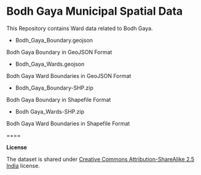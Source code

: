 Bodh Gaya Municipal Spatial Data
====

This Repository contains Ward data related to Bodh Gaya.

* Bodh_Gaya_Boundary.geojson

Bodh Gaya Boundary in GeoJSON Format

* Bodh_Gaya_Wards.geojson

Bodh Gaya Ward Boundaries in GeoJSON Format

* Bodh_Gaya_Boundary-SHP.zip

Bodh Gaya Boundary in Shapefile Format

* Bodh Gaya_Wards-SHP.zip

Bodh Gaya Ward Boundaries in Shapefile Format


====

**License**

The dataset is shared under [Creative Commons Attribution-ShareAlike 2.5 India](http://creativecommons.org/licenses/by-sa/2.5/in/) license.